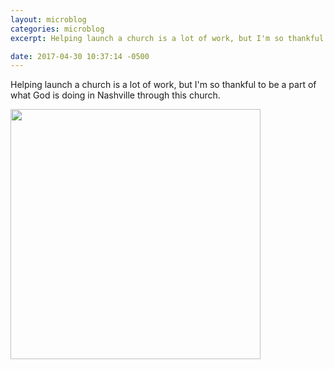 ```yaml
---
layout: microblog
categories: microblog
excerpt: Helping launch a church is a lot of work, but I'm so thankful to be a part of what God is doing in Nashville through this church.

date: 2017-04-30 10:37:14 -0500
---
```


Helping launch a church is a lot of work, but I'm so thankful to be a part of what God is doing in Nashville through this church.

<img src="http://craigmcclellan.com/assets/img/Fellowship-Nash.jpg" width="400">